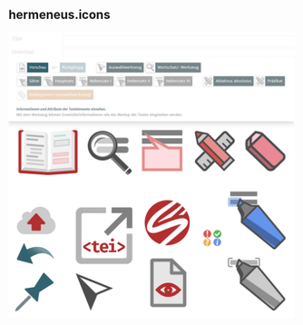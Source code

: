 
## hermeneus.icons
![alt text](https://raw.githubusercontent.com/bblumenfelder/hermeneus.icons/master/hermeneus.editor.icon.jpg)